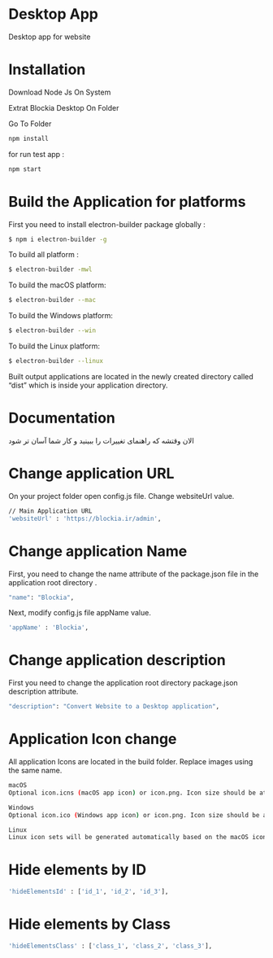 # Desktop App
Desktop app for website

# Installation
Download Node Js On System

Extrat Blockia Desktop On Folder

Go To Folder
```bash
npm install
```
 for run test app :
 ```bash
npm start
```

# Build the Application for platforms
First you need to install electron-builder package globally :
```bash
$ npm i electron-builder -g
```
To build all platform :
```bash
$ electron-builder -mwl
```
To build the macOS platform:
```bash
$ electron-builder --mac
```
To build the Windows platform:
```bash
$ electron-builder --win
```
To build the Linux platform:
```bash
$ electron-builder --linux
```

Built output applications are located in the newly created directory called “dist” which is inside your application directory.

# Documentation
الان وقتشه که راهنمای تغییرات را ببینید و کار شما آسان تر شود

# Change application URL
On your project folder open config.js file. Change websiteUrl value.
```bash
// Main Application URL
'websiteUrl' : 'https://blockia.ir/admin',
```

# Change application Name
First, you need to change the name attribute of the package.json file in the application root directory .
```bash
"name": "Blockia",
```
Next, modify config.js file appName value.
```bash
'appName' : 'Blockia',
```
# Change application description
First you need to change the application root directory package.json description attribute.
```bash
"description": "Convert Website to a Desktop application",
```

# Application Icon change
All application Icons are located in the build folder. Replace images using the same name.
```bash
macOS
Optional icon.icns (macOS app icon) or icon.png. Icon size should be at least 512x512.
```
```bash
Windows
Optional icon.ico (Windows app icon) or icon.png. Icon size should be at least 256x256.
```
```bash
Linux
Linux icon sets will be generated automatically based on the macOS icons file or common icon.png.
```

# Hide elements by ID
```bash
'hideElementsId' : ['id_1', 'id_2', 'id_3'],
```

# Hide elements by Class
```bash
'hideElementsClass' : ['class_1', 'class_2', 'class_3'],
```
